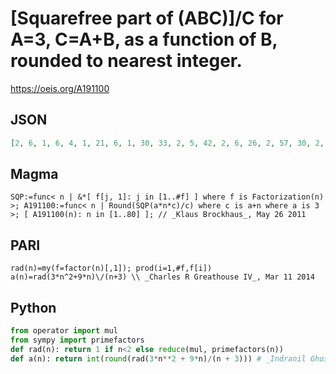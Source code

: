 # \[Squarefree part of \(ABC\)\]/C for A\=3, C\=A\+B, as a function of B, rounded to nearest integer\.
https://oeis.org/A191100
## JSON
```JSON
[2, 6, 1, 6, 4, 1, 21, 6, 1, 30, 33, 2, 5, 42, 2, 6, 26, 2, 57, 30, 2, 13, 69, 0, 8, 78, 1, 42, 5, 10, 93, 6, 2, 102, 105, 2, 28, 114, 13, 30, 62, 5, 129, 66, 1, 20, 28, 2, 11, 30, 2, 78, 40, 2, 165, 42, 10, 174, 177, 3, 6, 186, 7, 6, 98, 22, 201, 102, 2, 210, 213, 0, 110, 222, 5, 114]
```
## Magma
```Magma
SQP:=func< n | &*[ f[j, 1]: j in [1..#f] ] where f is Factorization(n) >; A191100:=func< n | Round(SQP(a*n*c)/c) where c is a+n where a is 3 >; [ A191100(n): n in [1..80] ]; // _Klaus Brockhaus_, May 26 2011
```
## PARI
```PARI
rad(n)=my(f=factor(n)[,1]); prod(i=1,#f,f[i])
a(n)=rad(3*n^2+9*n)\/(n+3) \\ _Charles R Greathouse IV_, Mar 11 2014
```
## Python
```Python
from operator import mul
from sympy import primefactors
def rad(n): return 1 if n<2 else reduce(mul, primefactors(n))
def a(n): return int(round(rad(3*n**2 + 9*n)/(n + 3))) # _Indranil Ghosh_, May 24 2017
```
